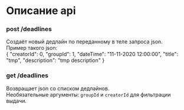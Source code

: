 # Описание api

### post /deadlines
Создаёт новый дедлайн по переданному в теле запроса json.  
Пример такого json:  
{ "creatorId": 0, "groupId": 1, "dateTime": "11-11-2020 12:00:00", "title": "tmp", "description": "tmp description" }  

### get /deadlines
Возвращает json со списком дедлайнов.  
Необязательные аргументы: `groupId` и `creatorId` для фильтрации выдачи. 
